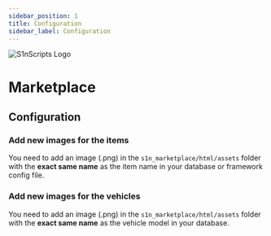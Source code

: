 ```yaml
---
sidebar_position: 1
title: Configuration
sidebar_label: Configuration
---
```


![S1nScripts Logo](https://forum.cfx.re/uploads/default/original/4X/d/a/4/da47ba7d9be0b48c8e640e60e2ffa30664f82c1e.jpeg)

# Marketplace
## Configuration

### Add new images for the items

You need to add an image (.png) in the `s1n_marketplace/html/assets` folder with the **exact same name** as the item name in your database or framework config file.

### Add new images for the vehicles

You need to add an image (.png) in the `s1n_marketplace/html/assets` folder with the **exact same name** as the vehicle model in your database.